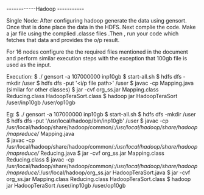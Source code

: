 ------------Hadoop -----------

Single Node:
After configuring hadoop generate the data using gensort. Once that is done place the data in the HDFS. Next complie the code. Make a jar file using the complied .classe files .Then , run your code which fetches that data and provides the o/p result.

For 16 nodes configure the the required files mentioned in the document and perform similar execution steps with the exception that 100gb file is used as the input. 

Execution:
$ ./ gensort -a 107000000 inp10gb
$ start-all.sh
$ hdfs dfs -mkdir /user
$ hdfs dfs -put '<i/p file path>' /user
$ javac -cp <jar file paths> Mapping.java  (similar for other classes)
$ jar -cvf org_ss.jar Mapping.class Reducing.class HadoopTeraSort.class
$ hadoop jar <jar file org_ss.jar path > HadoopTeraSort /user/inp10gb /user/op10gb 

Eg:
$ ./ gensort -a 107000000 inp10gb
$ start-all.sh
$ hdfs dfs -mkdir /user
$ hdfs dfs -put '/usr/local/hadoop/bin/inp10gb' /user
$ javac -cp /usr/local/hadoop/share/hadoop/common/*:/usr/local/hadoop/share/hadoop/mapreduce/* Mapping.java  
$ javac -cp /usr/local/hadoop/share/hadoop/common/*:/usr/local/hadoop/share/hadoop/mapreduce/* Reducing.java
$ jar -cvf org_ss.jar Mapping.class Reducing.class
$ javac -cp /usr/local/hadoop/share/hadoop/common/*:/usr/local/hadoop/share/hadoop/mapreduce/*:/usr/local/hadoop/org_ss.jar HadoopTeraSort.java
$ jar -cvf org_ss.jar Mapping.class Reducing.class HadoopTeraSort.class
$ hadoop jar <jar file org_ss.jar path > HadoopTeraSort /user/inp10gb /user/op10gb
 
